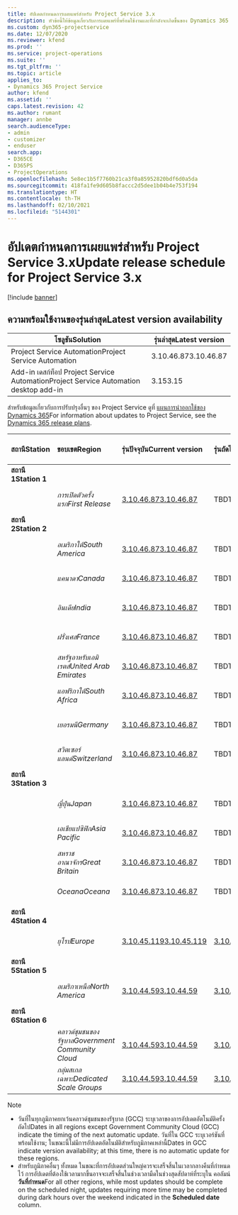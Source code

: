 ```yaml
---
title: อัปเดตกำหนดการเผยแพร่สำหรับ Project Service 3.x
description: หัวข้อนี้ให้ข้อมูลเกี่ยวกับการเผยแพร่ที่พร้อมใช้งานและที่กำลังจะเกิดขึ้นของ Dynamics 365 Project Service Automation
ms.custom: dyn365-projectservice
ms.date: 12/07/2020
ms.reviewer: kfend
ms.prod: ''
ms.service: project-operations
ms.suite: ''
ms.tgt_pltfrm: ''
ms.topic: article
applies_to:
- Dynamics 365 Project Service
author: kfend
ms.assetid: ''
caps.latest.revision: 42
ms.author: rumant
manager: annbe
search.audienceType:
- admin
- customizer
- enduser
search.app:
- D365CE
- D365PS
- ProjectOperations
ms.openlocfilehash: 5e8ec1b5f7760b21ca3f0a85952820bdf6d0a5da
ms.sourcegitcommit: 418fa1fe9d605b8faccc2d5dee1b04b4e753f194
ms.translationtype: HT
ms.contentlocale: th-TH
ms.lasthandoff: 02/10/2021
ms.locfileid: "5144301"
---
```

# <a name="update-release-schedule-for-project-service-3x"></a><span data-ttu-id="eedb7-103">อัปเดตกำหนดการเผยแพร่สำหรับ Project Service 3.x</span><span class="sxs-lookup"><span data-stu-id="eedb7-103">Update release schedule for Project Service 3.x</span></span>

[!include [banner](../includes/psa-now-project-operations.md)]

## <a name="latest-version-availability"></a><span data-ttu-id="eedb7-104">ความพร้อมใช้งานของรุ่นล่าสุด</span><span class="sxs-lookup"><span data-stu-id="eedb7-104">Latest version availability</span></span>

| <span data-ttu-id="eedb7-105">โซลูชัน</span><span class="sxs-lookup"><span data-stu-id="eedb7-105">Solution</span></span>  | <span data-ttu-id="eedb7-106">รุ่นล่าสุด</span><span class="sxs-lookup"><span data-stu-id="eedb7-106">Latest version</span></span> |
|-------|----|
| <span data-ttu-id="eedb7-107">Project Service Automation</span><span class="sxs-lookup"><span data-stu-id="eedb7-107">Project Service Automation</span></span>    | <span data-ttu-id="eedb7-108">3.10.46.87</span><span class="sxs-lookup"><span data-stu-id="eedb7-108">3.10.46.87</span></span> |
| <span data-ttu-id="eedb7-109">Add-in เดสก์ท็อป Project Service Automation</span><span class="sxs-lookup"><span data-stu-id="eedb7-109">Project Service Automation desktop add-in</span></span>                | <span data-ttu-id="eedb7-110">3.15</span><span class="sxs-lookup"><span data-stu-id="eedb7-110">3.15</span></span>          |

<span data-ttu-id="eedb7-111">สำหรับข้อมูลเกี่ยวกับการปรับปรุงอื่นๆ ของ Project Service ดูที่ [แผนการนำออกใช้ของ Dynamics 365](https://docs.microsoft.com/dynamics365/release-plans/)</span><span class="sxs-lookup"><span data-stu-id="eedb7-111">For information about updates to Project Service, see the [Dynamics 365 release plans](https://docs.microsoft.com/dynamics365/release-plans/).</span></span> 

| <span data-ttu-id="eedb7-112">สถานี</span><span class="sxs-lookup"><span data-stu-id="eedb7-112">Station</span></span>  | <span data-ttu-id="eedb7-113">ขอบเขต</span><span class="sxs-lookup"><span data-stu-id="eedb7-113">Region</span></span> | <span data-ttu-id="eedb7-114">รุ่นปัจจุบัน</span><span class="sxs-lookup"><span data-stu-id="eedb7-114">Current version</span></span> | <span data-ttu-id="eedb7-115">รุ่นถัดไป</span><span class="sxs-lookup"><span data-stu-id="eedb7-115">Next version</span></span> |  <span data-ttu-id="eedb7-116">วันที่ตามกำหนดการ</span><span class="sxs-lookup"><span data-stu-id="eedb7-116">Scheduled date</span></span>
| :---   | :---   | :---   | :---   |:---   |         
|<span data-ttu-id="eedb7-117"><strong>สถานี 1</strong></span><span class="sxs-lookup"><span data-stu-id="eedb7-117"><strong>Station 1</strong></span></span> | |  |  | |
| | <span data-ttu-id="eedb7-118"><i>การเปิดตัวครั้งแรก</i></span><span class="sxs-lookup"><span data-stu-id="eedb7-118"><i>First Release</i></span></span> | [<span data-ttu-id="eedb7-119">3.10.46.87</span><span class="sxs-lookup"><span data-stu-id="eedb7-119">3.10.46.87</span></span>](whats-new-ur-28-5.md) | <span data-ttu-id="eedb7-120">TBD</span><span class="sxs-lookup"><span data-stu-id="eedb7-120">TBD</span></span> | <span data-ttu-id="eedb7-121">19 กุมภาพันธ์ 2021</span><span class="sxs-lookup"><span data-stu-id="eedb7-121">February 19, 2021</span></span>
|<span data-ttu-id="eedb7-122"><strong>สถานี 2</strong></span><span class="sxs-lookup"><span data-stu-id="eedb7-122"><strong>Station 2</strong></span></span> | |  |  | |
| | <span data-ttu-id="eedb7-123"><i>อเมริกาใต้</i></span><span class="sxs-lookup"><span data-stu-id="eedb7-123"><i>South America</i></span></span> | [<span data-ttu-id="eedb7-124">3.10.46.87</span><span class="sxs-lookup"><span data-stu-id="eedb7-124">3.10.46.87</span></span>](whats-new-ur-28-5.md) | <span data-ttu-id="eedb7-125">TBD</span><span class="sxs-lookup"><span data-stu-id="eedb7-125">TBD</span></span> | <span data-ttu-id="eedb7-126">26 กุมภาพันธ์ 2021</span><span class="sxs-lookup"><span data-stu-id="eedb7-126">February 26, 2021</span></span>
| | <span data-ttu-id="eedb7-127"><i>แคนาดา</i></span><span class="sxs-lookup"><span data-stu-id="eedb7-127"><i>Canada</i></span></span> | [<span data-ttu-id="eedb7-128">3.10.46.87</span><span class="sxs-lookup"><span data-stu-id="eedb7-128">3.10.46.87</span></span>](whats-new-ur-28-5.md) | <span data-ttu-id="eedb7-129">TBD</span><span class="sxs-lookup"><span data-stu-id="eedb7-129">TBD</span></span> | <span data-ttu-id="eedb7-130">26 กุมภาพันธ์ 2021</span><span class="sxs-lookup"><span data-stu-id="eedb7-130">February 26, 2021</span></span>
| | <span data-ttu-id="eedb7-131"><i>อินเดีย</i></span><span class="sxs-lookup"><span data-stu-id="eedb7-131"><i>India</i></span></span> | [<span data-ttu-id="eedb7-132">3.10.46.87</span><span class="sxs-lookup"><span data-stu-id="eedb7-132">3.10.46.87</span></span>](whats-new-ur-28-5.md) | <span data-ttu-id="eedb7-133">TBD</span><span class="sxs-lookup"><span data-stu-id="eedb7-133">TBD</span></span> | <span data-ttu-id="eedb7-134">26 กุมภาพันธ์ 2021</span><span class="sxs-lookup"><span data-stu-id="eedb7-134">February 26, 2021</span></span>
| | <span data-ttu-id="eedb7-135"><i>ฝรั่งเศส</i></span><span class="sxs-lookup"><span data-stu-id="eedb7-135"><i>France</i></span></span> | [<span data-ttu-id="eedb7-136">3.10.46.87</span><span class="sxs-lookup"><span data-stu-id="eedb7-136">3.10.46.87</span></span>](whats-new-ur-28-5.md) | <span data-ttu-id="eedb7-137">TBD</span><span class="sxs-lookup"><span data-stu-id="eedb7-137">TBD</span></span> | <span data-ttu-id="eedb7-138">26 กุมภาพันธ์ 2021</span><span class="sxs-lookup"><span data-stu-id="eedb7-138">February 26, 2021</span></span>
| | <span data-ttu-id="eedb7-139"><i>สหรัฐอาหรับเอมิเรตส์</i></span><span class="sxs-lookup"><span data-stu-id="eedb7-139"><i>United Arab Emirates</i></span></span> | [<span data-ttu-id="eedb7-140">3.10.46.87</span><span class="sxs-lookup"><span data-stu-id="eedb7-140">3.10.46.87</span></span>](whats-new-ur-28-5.md) | <span data-ttu-id="eedb7-141">TBD</span><span class="sxs-lookup"><span data-stu-id="eedb7-141">TBD</span></span> | <span data-ttu-id="eedb7-142">26 กุมภาพันธ์ 2021</span><span class="sxs-lookup"><span data-stu-id="eedb7-142">February 26, 2021</span></span>
| | <span data-ttu-id="eedb7-143"><i>แอฟริกาใต้</i></span><span class="sxs-lookup"><span data-stu-id="eedb7-143"><i>South Africa</i></span></span> | [<span data-ttu-id="eedb7-144">3.10.46.87</span><span class="sxs-lookup"><span data-stu-id="eedb7-144">3.10.46.87</span></span>](whats-new-ur-28-5.md) | <span data-ttu-id="eedb7-145">TBD</span><span class="sxs-lookup"><span data-stu-id="eedb7-145">TBD</span></span> | <span data-ttu-id="eedb7-146">26 กุมภาพันธ์ 2021</span><span class="sxs-lookup"><span data-stu-id="eedb7-146">February 26, 2021</span></span>
| | <span data-ttu-id="eedb7-147"><i>เยอรมนี</i></span><span class="sxs-lookup"><span data-stu-id="eedb7-147"><i>Germany</i></span></span> | [<span data-ttu-id="eedb7-148">3.10.46.87</span><span class="sxs-lookup"><span data-stu-id="eedb7-148">3.10.46.87</span></span>](whats-new-ur-28-5.md) | <span data-ttu-id="eedb7-149">TBD</span><span class="sxs-lookup"><span data-stu-id="eedb7-149">TBD</span></span> | <span data-ttu-id="eedb7-150">26 กุมภาพันธ์ 2021</span><span class="sxs-lookup"><span data-stu-id="eedb7-150">February 26, 2021</span></span>
| | <span data-ttu-id="eedb7-151"><i>สวิตเซอร์แลนด์</i></span><span class="sxs-lookup"><span data-stu-id="eedb7-151"><i>Switzerland</i></span></span> | [<span data-ttu-id="eedb7-152">3.10.46.87</span><span class="sxs-lookup"><span data-stu-id="eedb7-152">3.10.46.87</span></span>](whats-new-ur-28-5.md) | <span data-ttu-id="eedb7-153">TBD</span><span class="sxs-lookup"><span data-stu-id="eedb7-153">TBD</span></span> | <span data-ttu-id="eedb7-154">26 กุมภาพันธ์ 2021</span><span class="sxs-lookup"><span data-stu-id="eedb7-154">February 26, 2021</span></span>
|<span data-ttu-id="eedb7-155"><strong>สถานี 3</strong></span><span class="sxs-lookup"><span data-stu-id="eedb7-155"><strong>Station 3</strong></span></span> | |  |  | |
| | <span data-ttu-id="eedb7-156"><i>ญี่ปุ่น</i></span><span class="sxs-lookup"><span data-stu-id="eedb7-156"><i>Japan</i></span></span> | [<span data-ttu-id="eedb7-157">3.10.46.87</span><span class="sxs-lookup"><span data-stu-id="eedb7-157">3.10.46.87</span></span>](whats-new-ur-28-5.md) | <span data-ttu-id="eedb7-158">TBD</span><span class="sxs-lookup"><span data-stu-id="eedb7-158">TBD</span></span> | <span data-ttu-id="eedb7-159">05 มีนาคม 2021</span><span class="sxs-lookup"><span data-stu-id="eedb7-159">March 05, 2021</span></span>
| | <span data-ttu-id="eedb7-160"><i>เอเชียแปซิฟิก</i></span><span class="sxs-lookup"><span data-stu-id="eedb7-160"><i>Asia Pacific</i></span></span> | [<span data-ttu-id="eedb7-161">3.10.46.87</span><span class="sxs-lookup"><span data-stu-id="eedb7-161">3.10.46.87</span></span>](whats-new-ur-28-5.md) | <span data-ttu-id="eedb7-162">TBD</span><span class="sxs-lookup"><span data-stu-id="eedb7-162">TBD</span></span> | <span data-ttu-id="eedb7-163">05 มีนาคม 2021</span><span class="sxs-lookup"><span data-stu-id="eedb7-163">March 05, 2021</span></span>
| | <span data-ttu-id="eedb7-164"><i>สหราชอาณาจักร</i></span><span class="sxs-lookup"><span data-stu-id="eedb7-164"><i>Great Britain</i></span></span> | [<span data-ttu-id="eedb7-165">3.10.46.87</span><span class="sxs-lookup"><span data-stu-id="eedb7-165">3.10.46.87</span></span>](whats-new-ur-28-5.md) | <span data-ttu-id="eedb7-166">TBD</span><span class="sxs-lookup"><span data-stu-id="eedb7-166">TBD</span></span> | <span data-ttu-id="eedb7-167">05 มีนาคม 2021</span><span class="sxs-lookup"><span data-stu-id="eedb7-167">March 05, 2021</span></span>
| | <span data-ttu-id="eedb7-168"><i>Oceana</i></span><span class="sxs-lookup"><span data-stu-id="eedb7-168"><i>Oceana</i></span></span> | [<span data-ttu-id="eedb7-169">3.10.46.87</span><span class="sxs-lookup"><span data-stu-id="eedb7-169">3.10.46.87</span></span>](whats-new-ur-28-5.md) | <span data-ttu-id="eedb7-170">TBD</span><span class="sxs-lookup"><span data-stu-id="eedb7-170">TBD</span></span> | <span data-ttu-id="eedb7-171">05 มีนาคม 2021</span><span class="sxs-lookup"><span data-stu-id="eedb7-171">March 05, 2021</span></span>
|<span data-ttu-id="eedb7-172"><strong>สถานี 4</strong></span><span class="sxs-lookup"><span data-stu-id="eedb7-172"><strong>Station 4</strong></span></span> | |  |  | |
| | <span data-ttu-id="eedb7-173"><i>ยุโรป</i></span><span class="sxs-lookup"><span data-stu-id="eedb7-173"><i>Europe</i></span></span> | [<span data-ttu-id="eedb7-174">3.10.45.119</span><span class="sxs-lookup"><span data-stu-id="eedb7-174">3.10.45.119</span></span>](whats-new-ur-27-5.md) | [<span data-ttu-id="eedb7-175">3.10.46.87</span><span class="sxs-lookup"><span data-stu-id="eedb7-175">3.10.46.87</span></span>](whats-new-ur-28-5.md) | <span data-ttu-id="eedb7-176">19 กุมภาพันธ์ 2021</span><span class="sxs-lookup"><span data-stu-id="eedb7-176">February 19, 2021</span></span>
|<span data-ttu-id="eedb7-177"><strong>สถานี 5</strong></span><span class="sxs-lookup"><span data-stu-id="eedb7-177"><strong>Station 5</strong></span></span> | |  |  | |
| | <span data-ttu-id="eedb7-178"><i>อเมริกาเหนือ</i></span><span class="sxs-lookup"><span data-stu-id="eedb7-178"><i>North America</i></span></span> | [<span data-ttu-id="eedb7-179">3.10.44.59</span><span class="sxs-lookup"><span data-stu-id="eedb7-179">3.10.44.59</span></span>](whats-new-ur-26.md) | [<span data-ttu-id="eedb7-180">3.10.45.119</span><span class="sxs-lookup"><span data-stu-id="eedb7-180">3.10.45.119</span></span>](whats-new-ur-27-5.md) | <span data-ttu-id="eedb7-181">12 กุมภาพันธ์ 2021</span><span class="sxs-lookup"><span data-stu-id="eedb7-181">February 12, 2021</span></span>
|<span data-ttu-id="eedb7-182"><strong>สถานี 6</strong></span><span class="sxs-lookup"><span data-stu-id="eedb7-182"><strong>Station 6</strong></span></span> | |  |  | |
| | <span data-ttu-id="eedb7-183"><i>คลาวด์ชุมชนของรัฐบาล</i></span><span class="sxs-lookup"><span data-stu-id="eedb7-183"><i>Government Community Cloud</i></span></span> | [<span data-ttu-id="eedb7-184">3.10.44.59</span><span class="sxs-lookup"><span data-stu-id="eedb7-184">3.10.44.59</span></span>](whats-new-ur-26.md) | [<span data-ttu-id="eedb7-185">3.10.45.119</span><span class="sxs-lookup"><span data-stu-id="eedb7-185">3.10.45.119</span></span>](whats-new-ur-27-5.md) | <span data-ttu-id="eedb7-186">12 กุมภาพันธ์ 2021</span><span class="sxs-lookup"><span data-stu-id="eedb7-186">February 12, 2021</span></span>
| | <span data-ttu-id="eedb7-187"><i>กลุ่มสเกลเฉพาะ</i></span><span class="sxs-lookup"><span data-stu-id="eedb7-187"><i>Dedicated Scale Groups</i></span></span> | [<span data-ttu-id="eedb7-188">3.10.44.59</span><span class="sxs-lookup"><span data-stu-id="eedb7-188">3.10.44.59</span></span>](whats-new-ur-26.md) | [<span data-ttu-id="eedb7-189">3.10.45.119</span><span class="sxs-lookup"><span data-stu-id="eedb7-189">3.10.45.119</span></span>](whats-new-ur-27-5.md) | <span data-ttu-id="eedb7-190">19 กุมภาพันธ์ 2021</span><span class="sxs-lookup"><span data-stu-id="eedb7-190">February 19, 2021</span></span>

>[!Note]
> - <span data-ttu-id="eedb7-191">วันที่ในทุกภูมิภาคยกเว้นคลาวด์ชุมชนของรัฐบาล (GCC) ระบุเวลาของการอัปเดตอัตโนมัติครั้งถัดไป</span><span class="sxs-lookup"><span data-stu-id="eedb7-191">Dates in all regions except Government Community Cloud (GCC) indicate the timing of the next automatic update.</span></span> <span data-ttu-id="eedb7-192">วันที่ใน GCC ระบุเวอร์ชันที่พร้อมใช้งาน; ในขณะนี้ไม่มีการอัปเดตอัตโนมัติสำหรับภูมิภาคเหล่านี้</span><span class="sxs-lookup"><span data-stu-id="eedb7-192">Dates in GCC indicate version availability; at this time, there is no automatic update for these regions.</span></span>
> - <span data-ttu-id="eedb7-193">สำหรับภูมิภาคอื่นๆ ทั้งหมด ในขณะที่การอัปเดตส่วนใหญ่ควรจะเสร็จสิ้นในเวลากลางคืนที่กำหนดไว้ การอัปเดตที่ต้องใช้เวลามากขึ้นอาจจะเสร็จสิ้นในช่วงเวลามืดในช่วงสุดสัปดาห์ที่ระบุใน คอลัมน์ **วันที่กำหนด**</span><span class="sxs-lookup"><span data-stu-id="eedb7-193">For all other regions, while most updates should be complete on the scheduled night, updates requiring more time may be completed during dark hours over the weekend indicated in the **Scheduled date** column.</span></span>
